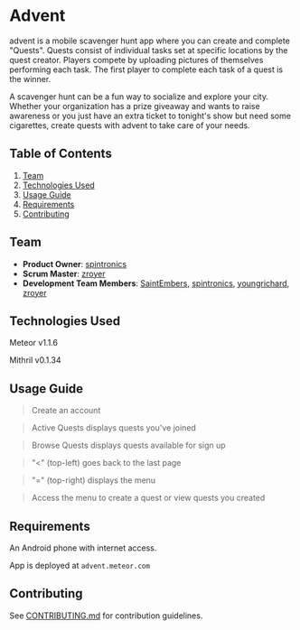 # Advent

advent is a mobile scavenger hunt app where you can create and complete "Quests". Quests consist of individual tasks set at specific locations by the quest creator. Players compete by uploading pictures of themselves performing each task. The first player to complete each task of a quest is the winner.

A scavenger hunt can be a fun way to socialize and explore your city. Whether your organization has a prize giveaway and wants to raise awareness or you just have an extra ticket to tonight's show but need some cigarettes, create quests with advent to take care of your needs.

## Table of Contents

1. [Team](#team)
2. [Technologies Used](#technologies-used)
3. [Usage Guide](#usage-guide)
4. [Requirements](#requirements)
5. [Contributing](#contributing)


## Team

  - __Product Owner__: [spintronics](https://github.com/spintronics)
  - __Scrum Master__: [zroyer](https://github.com/zroyer)
  - __Development Team Members__: [SaintEmbers](https://github.com/saintembers), [spintronics](https://github.com/spintronics), [youngrichard](https://github.com/youngrichard), [zroyer](https://github.com/zroyer)

## Technologies Used

Meteor v1.1.6

Mithril v0.1.34

## Usage Guide

> Create an account

> Active Quests displays quests you've joined

> Browse Quests displays quests available for sign up

> "<" (top-left) goes back to the last page

> "=" (top-right) displays the menu

> Access the menu to create a quest or view quests you created

## Requirements

An Android phone with internet access.

App is deployed at `advent.meteor.com`

## Contributing

See [CONTRIBUTING.md](https://github.com/unexpected-lion/ourglass/blob/master/contributing.md) for contribution guidelines.
